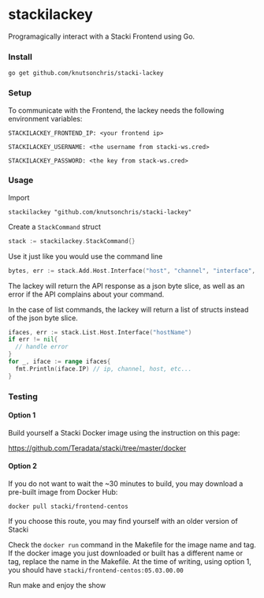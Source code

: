 # stackilackey

Programagically interact with a Stacki Frontend using Go.



### Install

`go get github.com/knutsonchris/stacki-lackey`



### Setup

To communicate with the Frontend, the lackey needs the following environment variables:

`STACKILACKEY_FRONTEND_IP: <your frontend ip>`

`STACKILACKEY_USERNAME: <the username from stacki-ws.cred>`

`STACKILACKEY_PASSWORD: <the key from stack-ws.cred>`



### Usage

Import 

`stackilackey "github.com/knutsonchris/stacki-lackey"`

Create a `StackCommand` struct

```go
stack := stackilackey.StackCommand{}
```

Use it just like you would use the command line

```go
bytes, err := stack.Add.Host.Interface("host", "channel", "interface", etc...)
```

The lackey will return the API response as a json byte slice, as well as an error if the API complains about your command.

In the case of list commands, the lackey will return a list of structs instead of the json byte slice.

``` go
ifaces, err := stack.List.Host.Interface("hostName")
if err != nil{
  // handle error
}
for _, iface := range ifaces{
  fmt.Println(iface.IP) // ip, channel, host, etc...
}
```



### Testing

#### Option 1

Build yourself a Stacki Docker image using the instruction on this page:

 https://github.com/Teradata/stacki/tree/master/docker 



#### Option 2

If you do not want to wait the ~30 minutes to build, you may download a pre-built image from Docker Hub:

`docker pull stacki/frontend-centos`

If you choose this route, you may find yourself with an older version of Stacki



Check the `docker run` command in the Makefile for the image name and tag. If the docker image you just downloaded or built has a different name or tag, replace the name in the Makefile. At the time of writing, using option 1, you should have `stacki/frontend-centos:05.03.00.00`



Run make and enjoy the show